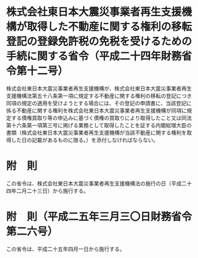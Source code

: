 # 株式会社東日本大震災事業者再生支援機構が取得した不動産に関する権利の移転登記の登録免許税の免税を受けるための手続に関する省令（平成二十四年財務省令第十二号）
株式会社東日本大震災事業者再生支援機構が、株式会社東日本大震災事業者再生支援機構法第五十八条第一項に規定する不動産に関する権利の移転の登記につき同項の規定の適用を受けようとする場合には、その登記の申請書に、当該登記に係る不動産に関する権利を株式会社東日本大震災事業者再生支援機構が同項に規定する債権買取り等の申込みに基づく債権の買取りにより取得したこと又は同法第十六条第一項第三号に掲げる業務として取得したことを証する内閣総理大臣の書類（株式会社東日本大震災事業者再生支援機構が当該不動産に関する権利を取得した日の記載があるものに限る。）を添付しなければならない。
# 附　則
この省令は、株式会社東日本大震災事業者再生支援機構法の施行の日（平成二十四年二月二十三日）から施行する。
# 附　則（平成二五年三月三〇日財務省令第二六号）
この省令は、平成二十五年四月一日から施行する。
